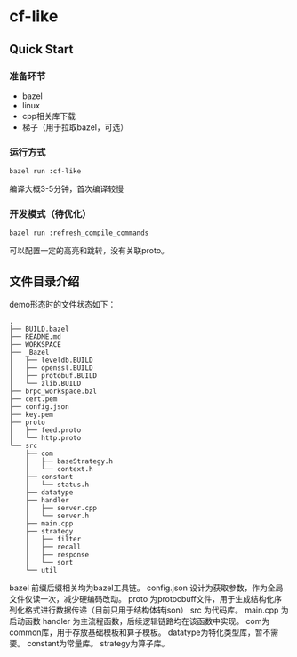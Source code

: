 # cf-like

## Quick Start

### 准备环节
* bazel
* linux
* cpp相关库下载
* 梯子（用于拉取bazel，可选）

### 运行方式

```
bazel run :cf-like
```
编译大概3-5分钟，首次编译较慢

### 开发模式（待优化）
```
bazel run :refresh_compile_commands
```
可以配置一定的高亮和跳转，没有关联proto。

## 文件目录介绍

demo形态时的文件状态如下：
```
.
├── BUILD.bazel
├── README.md
├── WORKSPACE
├── _Bazel
│   ├── leveldb.BUILD
│   ├── openssl.BUILD
│   ├── protobuf.BUILD
│   └── zlib.BUILD
├── brpc_workspace.bzl
├── cert.pem
├── config.json
├── key.pem
├── proto
│   ├── feed.proto
│   └── http.proto
└── src
    ├── com
    │   ├── baseStrategy.h
    │   └── context.h
    ├── constant
    │   └── status.h
    ├── datatype
    ├── handler
    │   ├── server.cpp
    │   └── server.h
    ├── main.cpp
    ├── strategy
    │   ├── filter
    │   ├── recall
    │   ├── response
    │   └── sort
    └── util

```
bazel 前缀后缀相关均为bazel工具链。
config.json 设计为获取参数，作为全局文件仅读一次，减少硬编码改动。
proto 为protocbuff文件，用于生成结构化序列化格式进行数据传递（目前只用于结构体转json）
src 为代码库。
main.cpp 为启动函数
handler 为主流程函数，后续逻辑链路均在该函数中实现。
com为common库，用于存放基础模板和算子模板。
datatype为特化类型库，暂不需要。
constant为常量库。
strategy为算子库。